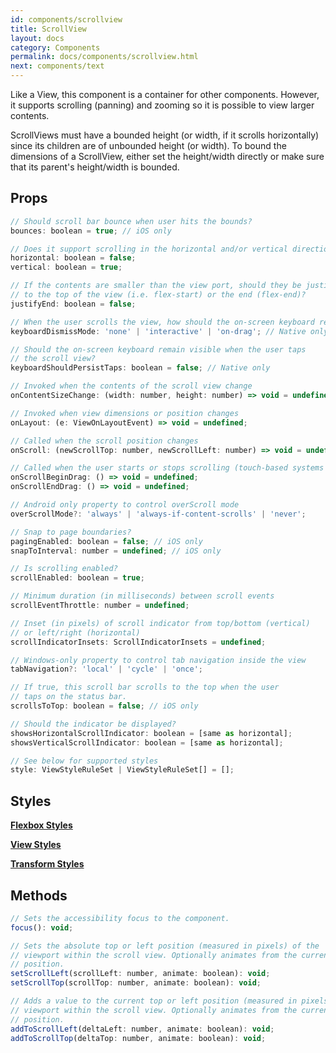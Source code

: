 ```yaml
---
id: components/scrollview
title: ScrollView
layout: docs
category: Components
permalink: docs/components/scrollview.html
next: components/text
---
```


Like a View, this component is a container for other components. However, it supports scrolling (panning) and zooming so it is possible to view larger contents. 

ScrollViews must have a bounded height (or width, if it scrolls horizontally) since its children are of unbounded height (or width). To bound the dimensions of a ScrollView, either set the height/width directly or make sure that its parent's height/width is bounded.

## Props
``` javascript
// Should scroll bar bounce when user hits the bounds?
bounces: boolean = true; // iOS only

// Does it support scrolling in the horizontal and/or vertical directions?
horizontal: boolean = false;
vertical: boolean = true;

// If the contents are smaller than the view port, should they be justified 
// to the top of the view (i.e. flex-start) or the end (flex-end)?
justifyEnd: boolean = false;

// When the user scrolls the view, how should the on-screen keyboard react?
keyboardDismissMode: 'none' | 'interactive' | 'on-drag'; // Native only

// Should the on-screen keyboard remain visible when the user taps
// the scroll view?
keyboardShouldPersistTaps: boolean = false; // Native only

// Invoked when the contents of the scroll view change
onContentSizeChange: (width: number, height: number) => void = undefined;

// Invoked when view dimensions or position changes
onLayout: (e: ViewOnLayoutEvent) => void = undefined;

// Called when the scroll position changes
onScroll: (newScrollTop: number, newScrollLeft: number) => void = undefined;

// Called when the user starts or stops scrolling (touch-based systems only)
onScrollBeginDrag: () => void = undefined;
onScrollEndDrag: () => void = undefined;

// Android only property to control overScroll mode
overScrollMode?: 'always' | 'always-if-content-scrolls' | 'never';

// Snap to page boundaries?
pagingEnabled: boolean = false; // iOS only
snapToInterval: number = undefined; // iOS only

// Is scrolling enabled?
scrollEnabled: boolean = true;

// Minimum duration (in milliseconds) between scroll events
scrollEventThrottle: number = undefined;

// Inset (in pixels) of scroll indicator from top/bottom (vertical)
// or left/right (horizontal)
scrollIndicatorInsets: ScrollIndicatorInsets = undefined;

// Windows-only property to control tab navigation inside the view
tabNavigation?: 'local' | 'cycle' | 'once';

// If true, this scroll bar scrolls to the top when the user
// taps on the status bar.
scrollsToTop: boolean = false; // iOS only

// Should the indicator be displayed?
showsHorizontalScrollIndicator: boolean = [same as horizontal];
showsVerticalScrollIndicator: boolean = [same as horizontal];

// See below for supported styles
style: ViewStyleRuleSet | ViewStyleRuleSet[] = [];
```

## Styles
[**Flexbox Styles**](/reactxp/docs/styles.html#flexbox-style-attributes)

[**View Styles**](/reactxp/docs/styles.html#view-style-attributes)

[**Transform Styles**](/reactxp/docs/styles.html#transform-style-attributes)

## Methods
``` javascript
// Sets the accessibility focus to the component.
focus(): void;

// Sets the absolute top or left position (measured in pixels) of the
// viewport within the scroll view. Optionally animates from the current
// position.
setScrollLeft(scrollLeft: number, animate: boolean): void;
setScrollTop(scrollTop: number, animate: boolean): void;

// Adds a value to the current top or left position (measured in pixels) of the
// viewport within the scroll view. Optionally animates from the current
// position.
addToScrollLeft(deltaLeft: number, animate: boolean): void;
addToScrollTop(deltaTop: number, animate: boolean): void;
```


